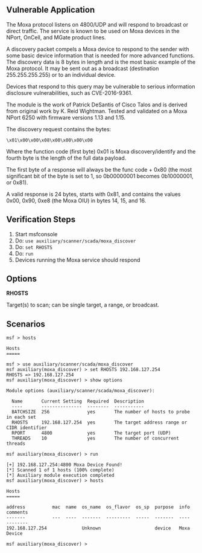 ## Vulnerable Application

  The Moxa protocol listens on 4800/UDP and will respond to broadcast
  or direct traffic.  The service is known to be used on Moxa devices
  in the NPort, OnCell, and MGate product lines.

  A discovery packet compels a Moxa device to respond to the sender
  with some basic device information that is needed for more advanced
  functions.  The discovery data is 8 bytes in length and is the most
  basic example of the Moxa protocol.  It may be sent out as a
  broadcast (destination 255.255.255.255) or to an individual device.

  Devices that respond to this query may be vulnerable to serious
  information disclosure vulnerabilities, such as CVE-2016-9361.

  The module is the work of Patrick DeSantis of Cisco Talos and is
  derived from original work by K. Reid Wightman. Tested and validated
  on a Moxa NPort 6250 with firmware versions 1.13 and 1.15.

  The discovery request contains the bytes:
  
  `\x01\x00\x00\x08\x00\x00\x00\x00`

  Where the function code (first byte) 0x01 is Moxa discovery/identify
  and the fourth byte is the length of the full data payload.

  The first byte of a response will always be the func code + 0x80
  (the most significant bit of the byte is set to 1, so 0b00000001
  becomes 0b10000001, or 0x81).

  A valid response is 24 bytes, starts with 0x81, and contains the values
  0x00, 0x90, 0xe8 (the Moxa OIU) in bytes 14, 15, and 16.

## Verification Steps

  1. Start msfconsole
  2. Do: ```use auxiliary/scanner/scada/moxa_discover```
  3. Do: ```set RHOSTS```
  4. Do: ```run```
  4. Devices running the Moxa service should respond

## Options

  **RHOSTS**

  Target(s) to scan; can be single target, a range, or broadcast.

## Scenarios

  ```
  msf > hosts

  Hosts
  =====

  msf > use auxiliary/scanner/scada/moxa_discover
  msf auxiliary(moxa_discover) > set RHOSTS 192.168.127.254
  RHOSTS => 192.168.127.254
  msf auxiliary(moxa_discover) > show options

  Module options (auxiliary/scanner/scada/moxa_discover):

    Name       Current Setting  Required  Description
    ----       ---------------  --------  -----------
    BATCHSIZE  256              yes       The number of hosts to probe in each set
    RHOSTS     192.168.127.254  yes       The target address range or CIDR identifier
    RPORT      4800             yes       The target port (UDP)
    THREADS    10               yes       The number of concurrent threads

  msf auxiliary(moxa_discover) > run

  [+] 192.168.127.254:4800 Moxa Device Found!
  [*] Scanned 1 of 1 hosts (100% complete)
  [*] Auxiliary module execution completed
  msf auxiliary(moxa_discover) > hosts

  Hosts
  =====

  address          mac  name  os_name  os_flavor  os_sp  purpose  info         comments
  -------          ---  ----  -------  ---------  -----  -------  ----         --------
  192.168.127.254             Unknown                    device   Moxa Device

  msf auxiliary(moxa_discover) >
  ```
